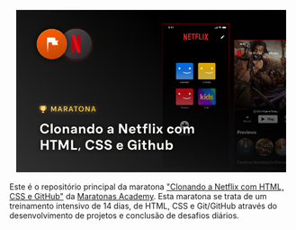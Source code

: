 
<p align="center">
  <img width=480 src="./assets/images/cover-maratona-clonando-a-netflix.png" />
</p>

Este é o repositório principal da maratona ["Clonando  a Netflix com HTML, CSS e GitHub"](https://www.maratonas.academy/maratona-netflix) da [Maratonas Academy](https://www.maratonas.academy/). Esta maratona se trata de um treinamento intensivo de 14 dias, de HTML, CSS e Git/GitHub através do desenvolvimento de projetos e conclusão de desafios diários.